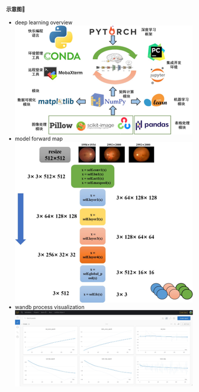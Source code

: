 #### 示意图🚀
* deep learning overview
![](./concept.jpg)
* model forward map
![](./forward_vis.jpg)
* wandb process visualization
![](./wandb_vis.jpg)
